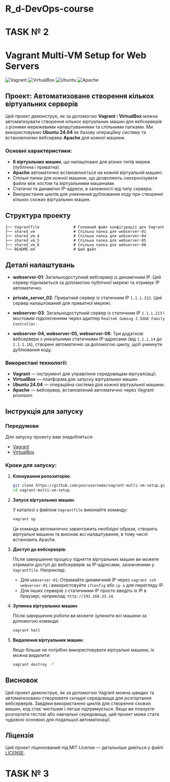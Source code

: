 # R_d-DevOps-course

# TASK № 2

# Vagrant Multi-VM Setup for Web Servers

![Vagrant](https://img.shields.io/badge/Vagrant-2.2-blue)
![VirtualBox](https://img.shields.io/badge/VirtualBox-6.x-orange)
![Ubuntu](https://img.shields.io/badge/Ubuntu-24.04-green)
![Apache](https://img.shields.io/badge/Apache-2.4-lightgrey)

## Проект: Автоматизоване створення кількох віртуальних серверів

Цей проект демонструє, як за допомогою **Vagrant** і **VirtualBox** можна автоматизувати створення кількох віртуальних машин для вебсерверів з різними мережевими налаштуваннями та спільними папками. Ми використовуємо **Ubuntu 24.04** як базову операційну систему та встановлюємо вебсервер **Apache** для кожної машини.

### Основні характеристики:

- **6 віртуальних машин**, що налаштовані для різних типів мереж (публічна і приватна).
- **Apache** автоматично встановлюється на кожній віртуальній машині.
- Спільні папки для кожної машини, що дозволяють синхронізувати файли між хостом та віртуальними машинами.
- Статичні та динамічні IP-адреси, в залежності від типу сервера.
- Використання циклів для уникнення дублювання коду при створенні кількох схожих віртуальних машин.

## Структура проекту

```
├── Vagrantfile               # Головний файл конфігурації для Vagrant
├── shared_vm                 # Спільна папка для webserver-01
├── shared_vm_4               # Спільна папка для webserver-04
├── shared_vm_5               # Спільна папка для webserver-05
├── shared_vm_6               # Спільна папка для webserver-06
└── README.md                 # Цей файл
```

## Деталі налаштувань

- **webserver-01**: Загальнодоступний вебсервер із динамічним IP. Цей сервер піднімається за допомогою публічної мережі та отримує IP автоматично.
  
- **private_server_02**: Приватний сервер із статичним IP `1.1.1.212`. Цей сервер налаштований для приватної мережі.

- **webserver-03**: Загальнодоступний сервер із статичним IP `1.1.1.213` і мостовим підключенням через адаптер `Realtek Gaming 2.5GbE Family Controller`.

- **webserver-04, webserver-05, webserver-06**: Три додаткові вебсервери з унікальними статичними IP-адресами (від `1.1.1.14` до `1.1.1.16`), створені автоматично за допомогою циклу, щоб уникнути дублювання коду.

### Використані технології:

- **Vagrant** — інструмент для управління середовищем віртуалізації.
- **VirtualBox** — платформа для запуску віртуальних машин.
- **Ubuntu 24.04** — операційна система для кожної віртуальної машини.
- **Apache** — вебсервер, встановлений автоматично через Vagrant provision.

## Інструкція для запуску

### Передумови

Для запуску проекту вам знадобляться:

- [Vagrant](https://www.vagrantup.com/downloads)
- [VirtualBox](https://www.virtualbox.org/wiki/Downloads)

### Кроки для запуску:

1. **Клонування репозиторію**:

   ```bash
   git clone https://github.com/yourusername/vagrant-multi-vm-setup.git
   cd vagrant-multi-vm-setup
   ```

2. **Запуск віртуальних машин**:

   У каталозі з файлом `Vagrantfile` виконайте команду:

   ```bash
   vagrant up
   ```

   Ця команда автоматично завантажить необхідні образи, створить віртуальні машини та виконає всі налаштування, в тому числі встановить Apache.

3. **Доступ до вебсерверів**:

   Після завершення процесу підняття віртуальних машин ви можете отримати доступ до вебсерверів за IP-адресами, зазначеними у `Vagrantfile`. Наприклад:

   - Для `webserver-01`: Отримайте динамічний IP через `vagrant ssh webserver-01` і використовуйте `ifconfig` або `ip a` для перегляду IP.
   - Для інших серверів з статичними IP просто введіть їх IP в браузері, наприклад: `http://192.168.33.14`.

4. **Зупинка віртуальних машин**:

   Після завершення роботи ви можете зупинити всі машини за допомогою команди:

   ```bash
   vagrant halt
   ```

5. **Видалення віртуальних машин**:

   Якщо більше не потрібно використовувати віртуальні машини, їх можна видалити:

   ```bash
   vagrant destroy -f
   ```

## Висновок

Цей проект демонструє, як за допомогою Vagrant можна швидко та автоматизовано створювати складні середовища для розгортання вебсерверів. Завдяки використанню циклів для створення схожих машин, код стає чистішим і легше підтримується. Якщо ви плануєте розгортати тестові або навчальні середовища, цей проект може стати чудовою основою для подальшої автоматизації.

## Ліцензія

Цей проект ліцензований під MIT License — детальніше дивіться у файлі [LICENSE](./LICENSE).

# TASK № 3

